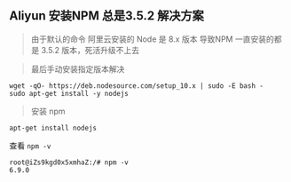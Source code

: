 ## Aliyun 安装NPM  总是3.5.2 解决方案
> 由于默认的命令 阿里云安装的 Node 是 8.x 版本
导致NPM 一直安装的都是 3.5.2 版本，死活升级不上去

> 最后手动安装指定版本解决
```
wget -qO- https://deb.nodesource.com/setup_10.x | sudo -E bash -
sudo apt-get install -y nodejs
```
> 安装 npm
```
apt-get install nodejs
```
查看 ``` npm -v ```

```
root@iZs9kgd0x5xmhaZ:/# npm -v  
6.9.0             
 ```             
